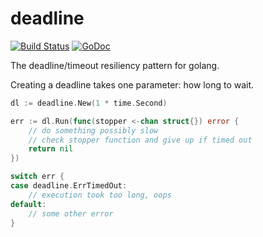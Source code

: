 deadline
========

[![Build Status](https://travis-ci.org/eapache/go-resiliency.svg?branch=master)](https://travis-ci.org/eapache/go-resiliency)
[![GoDoc](https://godoc.org/github.com/eapache/go-resiliency/deadline?status.svg)](https://godoc.org/github.com/eapache/go-resiliency/deadline)

The deadline/timeout resiliency pattern for golang.

Creating a deadline takes one parameter: how long to wait.

```go
dl := deadline.New(1 * time.Second)

err := dl.Run(func(stopper <-chan struct{}) error {
	// do something possibly slow
	// check stopper function and give up if timed out
	return nil
})

switch err {
case deadline.ErrTimedOut:
	// execution took too long, oops
default:
	// some other error
}
```
